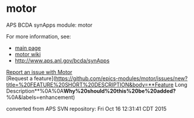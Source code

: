 # motor
APS BCDA synApps module: motor

For more information, see:
*  [main page](http://htmlpreview.github.io/?https://github.com/epics-modules/motor/blob/master/documentation/motor.html)
*  [motor wiki](https://github.com/epics-modules/motor/wiki)
*  http://www.aps.anl.gov/bcda/synApps

[Report an issue with Motor](https://github.com/epics-modules/motor/issues/new?title=%20ISSUE%20NAME%20HERE&body=**Describe%20the%20issue**%0A%0A**Steps%20to%20reproduce**%0A1.%20Step%20one%0A2.%20Step%20two%0A3.%20Step%20three%0A%0A**Expected%20behaivour**%0A%0A**Actual%20behaviour**%0A%0A**Build%20Environment**%0AArchitecture:%0AEpics%20Base%20Version:%0ADependent%20Module%20Versions:&labels=bug)  
[Request a feature](https://github.com/epics-modules/motor/issues/new?title=%20FEATURE%20SHORT%20DESCRIPTION&body=**Feature Long Description**%0A%0A**Why%20should%20this%20be%20added?**%0A&labels=enhancement)


converted from APS SVN repository: Fri Oct 16 12:31:41 CDT 2015
